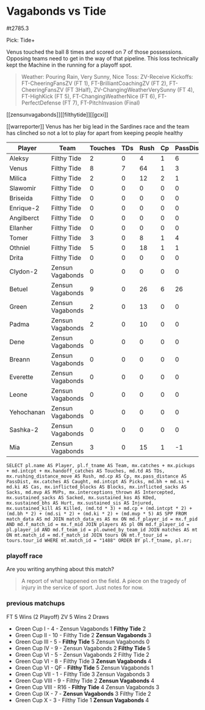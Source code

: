 # Vagabonds vs Tide

#t2785.3

Pick: Tide+

Venus touched the ball 8 times and scored on 7 of those possessions. Opposing teams need to get in the way of that pipeline. This loss technically kept the Machine in the running for a playoff spot.

> Weather: Pouring Rain, Very Sunny, Nice
> Toss: ZV-Receive
> Kickoffs: FT-CheeringFansZV (FT 1), FT-BrilliantCoachingZV (FT 2), FT-CheeringFansZV (FT 3Half), ZV-ChangingWeatherVerySunny (FT 4), FT-HighKick (FT 5), FT-ChangingWeatherNice (FT 6), FT-PerfectDefense (FT 7), FT-PitchInvasion (Final)

[[zensunvagabonds]][[filthytide]][[gcxi]]

[[warreporter]] Venus has her big lead in the Sardines race and the team has clinched so not a lot to play for apart from keeping people healthy

| Player    | Team            | Touches | TDs  | Rush | Cp   | PassDist | Caught | Picks | Cas  | Blocks | Sacks | MVPs | Intercepted | Sacked | KOed | Hurt | Injured | Killed | SPP  |
|-----------|-----------------|---------|------|------|------|----------|--------|-------|------|--------|-------|------|-------------|--------|------|------|---------|--------|------|
| Aleksy     | Filthy Tide      |       2 |    0 |    4 |    1 |        6 |      0 |     0 |    0 |      0 |     0 |    0 |           0 |      0 |    1 |    0 |       0 |      0 |    1 |
| Venus      | Filthy Tide      |       8 |    7 |   64 |    1 |        3 |      4 |     0 |    0 |      0 |     0 |    0 |           0 |      0 |    0 |    0 |       0 |      0 |   22 |
| Milica     | Filthy Tide      |       2 |    0 |   12 |    2 |        1 |      1 |     0 |    0 |      0 |     0 |    0 |           0 |      0 |    0 |    0 |       0 |      0 |    2 |
| Slawomir   | Filthy Tide      |       0 |    0 |    0 |    0 |        0 |      0 |     0 |    1 |      3 |     0 |    0 |           0 |      0 |    0 |    0 |       0 |      0 |    2 |
| Briseida   | Filthy Tide      |       0 |    0 |    0 |    0 |        0 |      0 |     0 |    0 |      7 |     0 |    0 |           0 |      0 |    0 |    0 |       0 |      0 |    0 |
| Enrique-2  | Filthy Tide      |       0 |    0 |    0 |    0 |        0 |      0 |     0 |    0 |      1 |     0 |    0 |           0 |      0 |    1 |    0 |       0 |      0 |    0 |
| Angilberct | Filthy Tide      |       0 |    0 |    0 |    0 |        0 |      0 |     0 |    0 |      2 |     0 |    0 |           0 |      0 |    0 |    0 |       0 |      0 |    0 |
| Ellanher   | Filthy Tide      |       0 |    0 |    0 |    0 |        0 |      0 |     0 |    0 |      0 |     0 |    0 |           0 |      0 |    1 |    1 |       0 |      0 |    0 |
| Tomer      | Filthy Tide      |       3 |    0 |    8 |    1 |        4 |      0 |     0 |    1 |      4 |     1 |    0 |           0 |      0 |    0 |    0 |       0 |      0 |    3 |
| Othniel    | Filthy Tide      |       5 |    0 |   18 |    1 |        1 |      1 |     0 |    0 |      2 |     1 |    0 |           0 |      0 |    0 |    0 |       0 |      0 |    1 |
| Drita      | Filthy Tide      |       0 |    0 |    0 |    0 |        0 |      0 |     0 |    1 |      6 |     0 |    1 |           0 |      0 |    0 |    0 |       0 |      0 |    7 |
| Clydon-2   | Zensun Vagabonds |       0 |    0 |    0 |    0 |        0 |      0 |     0 |    0 |      2 |     0 |    0 |           0 |      0 |    0 |    0 |       0 |      0 |    0 |
| Betuel     | Zensun Vagabonds |       9 |    0 |   26 |    6 |       26 |      0 |     0 |    0 |      0 |     0 |    0 |           0 |      0 |    0 |    0 |       0 |      0 |    6 |
| Green      | Zensun Vagabonds |       2 |    0 |   13 |    0 |        0 |      2 |     0 |    0 |     10 |     0 |    0 |           0 |      0 |    0 |    0 |       0 |      0 |    0 |
| Padma      | Zensun Vagabonds |       2 |    0 |   10 |    0 |        0 |      2 |     0 |    0 |      2 |     0 |    0 |           0 |      0 |    0 |    0 |       0 |      0 |    0 |
| Dene       | Zensun Vagabonds |       0 |    0 |    0 |    0 |        0 |      0 |     0 |    0 |      3 |     0 |    0 |           0 |      0 |    0 |    0 |       0 |      0 |    0 |
| Breann     | Zensun Vagabonds |       0 |    0 |    0 |    0 |        0 |      0 |     0 |    1 |      2 |     0 |    0 |           0 |      0 |    0 |    0 |       0 |      0 |    2 |
| Everette   | Zensun Vagabonds |       0 |    0 |    0 |    0 |        0 |      0 |     0 |    0 |      1 |     0 |    0 |           0 |      0 |    0 |    0 |       0 |      0 |    0 |
| Leone      | Zensun Vagabonds |       0 |    0 |    0 |    0 |        0 |      0 |     0 |    0 |      2 |     0 |    0 |           0 |      0 |    0 |    0 |       1 |      0 |    0 |
| Yehochanan | Zensun Vagabonds |       0 |    0 |    0 |    0 |        0 |      0 |     0 |    0 |      0 |     0 |    0 |           0 |      0 |    0 |    0 |       1 |      0 |    0 |
| Sashka-2   | Zensun Vagabonds |       0 |    0 |    0 |    0 |        0 |      0 |     0 |    0 |      0 |     0 |    0 |           0 |      0 |    2 |    0 |       0 |      0 |    0 |
| Mia        | Zensun Vagabonds |       3 |    0 |   15 |    1 |       -1 |      3 |     0 |    0 |      2 |     0 |    1 |           0 |      2 |    0 |    1 |       0 |      0 |    6 |


```
SELECT pl.name AS Player, pl.f_tname AS Team, mx.catches + mx.pickups + md.intcpt + mx.handoff_catches AS Touches, md.td AS TDs, mx.rushing_distance_move AS Rush, md.cp AS Cp,	mx.pass_distance AS PassDist, mx.catches AS Caught, md.intcpt AS Picks, md.bh + md.si + md.ki AS Cas, mx.inflicted_blocks AS Blocks, mx.inflicted_sacks AS Sacks, md.mvp AS MVPs, mx.interceptions_thrown AS Intercepted, mx.sustained_sacks AS Sacked, mx.sustained_kos AS KOed, mx.sustained_bhs AS Hurt, mx.sustained_sis AS Injured, mx.sustained_kill AS Killed, (md.td * 3) + md.cp + (md.intcpt * 2) + (md.bh * 2) + (md.si * 2) + (md.ki * 2) + (md.mvp * 5) AS SPP FROM match_data AS md JOIN match_data_es AS mx ON md.f_player_id = mx.f_pid AND md.f_match_id = mx.f_mid JOIN players AS pl ON md.f_player_id = pl.player_id AND md.f_team_id = pl.owned_by_team_id JOIN matches AS mt ON mt.match_id = md.f_match_id JOIN tours ON mt.f_tour_id = tours.tour_id WHERE mt.match_id = "1488" ORDER BY pl.f_tname, pl.nr;
```

### playoff race



Are you writing anything about this match?

> A report of what happened on the field.
> A piece on the tragedy of injury in the service of sport.
> Just notes for now.

### previous matchups

FT 5 Wins (2 Playoff)
ZV 5 Wins
2 Draws

* Green Cup I - 4 - Zensun Vagabonds 1 **Filthy Tide** 2
* Green Cup II - 10 - Filthy Tide 2 **Zensun Vagabonds** 3
* Green Cup III - 5 - **Filthy Tide** 5 Zensun Vagabonds 0
* Green Cup IV - 9 - Zensun Vagabonds 2 **Filthy Tide** 5
* Green Cup VI - 5 - Zensun Vagabonds 2 Filthy Tide 2
* Green Cup VI - 8 - Filthy Tide 3 **Zensun Vagabonds** 4
* Green Cup VI - QF - **Filthy Tide** 5 Zensun Vagabonds 1
* Green Cup VII - 1 - Filthy Tide 3 Zensun Vagabonds 3
* Green Cup VIII - 9 - Filthy Tide 2 **Zensun Vagabonds** 4
* Green Cup VIII - R16 - **Filthy Tide** 4 Zensun Vagabonds 3
* Green Cup IX - 7 - **Zensun Vagabonds** 3 Filthy Tide 2
* Green Cup X - 3 - Filthy Tide 1 **Zensun Vagabonds** 4